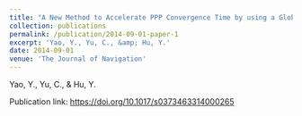 ```yaml
---
title: "A New Method to Accelerate PPP Convergence Time by using a Global Zenith Troposphere Delay Estimate Model"
collection: publications
permalink: /publication/2014-09-01-paper-1
excerpt: 'Yao, Y., Yu, C., &amp; Hu, Y.'
date: 2014-09-01
venue: 'The Journal of Navigation'
---
```

Yao, Y., Yu, C., &amp; Hu, Y.

Publication link: https://doi.org/10.1017/s0373463314000265
